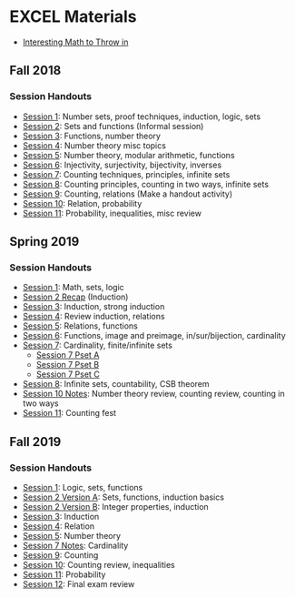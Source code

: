 # EXCEL Materials

- [Interesting Math to Throw in](InterestingMath.md)

## Fall 2018

### Session Handouts

- [Session 1](F18-handouts/1.pdf): Number sets, proof techniques, induction, logic, sets
- [Session 2](F18-handouts/2.pdf): Sets and functions (Informal session)
- [Session 3](F18-handouts/3.pdf): Functions, number theory
- [Session 4](F18-handouts/4.pdf): Number theory misc topics
- [Session 5](F18-handouts/5.pdf): Number theory, modular arithmetic, functions
- [Session 6](F18-handouts/6.pdf): Injectivity, surjectivity, bijectivity, inverses
- [Session 7](F18-handouts/7.pdf): Counting techniques, principles, infinite sets
- [Session 8](F18-handouts/8.pdf): Counting principles, counting in two ways, infinite sets
- [Session 9](F18-handouts/9.pdf): Counting, relations (Make a handout activity)
- [Session 10](F18-handouts/10.pdf): Relation, probability
- [Session 11](F18-handouts/11.pdf): Probability, inequalities, misc review

## Spring 2019

### Session Handouts

- [Session 1](S19-handouts/1.pdf): Math, sets, logic
- [Session 2 Recap](S19-handouts/2-recap.jpg) (Induction)
- [Session 3](S19-handouts/3.pdf): Induction, strong induction
- [Session 4](S19-handouts/4.pdf): Review induction, relations
- [Session 5](S19-handouts/5.pdf): Relations, functions
- [Session 6](S19-handouts/6.pdf): Functions, image and preimage, in/sur/bijection, cardinality
- [Session 7](S19-handouts/7.pdf): Cardinality, finite/infinite sets
  - [Session 7 Pset A](S19-handouts/7-pset-A.pdf)
  - [Session 7 Pset B](S19-handouts/7-pset-B.pdf)
  - [Session 7 Pset C](S19-handouts/7-pset-C.pdf)
- [Session 8](S19-handouts/8.pdf): Infinite sets, countability, CSB theorem
- [Session 10 Notes](S19-handouts/10-notes.pdf): Number theory review, counting review, counting in two ways
- [Session 11](S19-handouts/11.pdf): Counting fest

## Fall 2019

### Session Handouts

- [Session 1](F19-handouts/1.pdf): Logic, sets, functions
- [Session 2 Version A](F19-handouts/2A.pdf): Sets, functions, induction basics
- [Session 2 Version B](F19-handouts/2B.pdf): Integer properties, induction
- [Session 3](F19-handouts/3.pdf): Induction
- [Session 4](F19-handouts/4.pdf): Relation
- [Session 5](F19-handouts/5.pdf): Number theory
- [Session 7 Notes](F19-handouts/7-notes.pdf): Cardinality
- [Session 9](F19-handouts/9.pdf): Counting
- [Session 10](F19-handouts/10.pdf): Counting review, inequalities
- [Session 11](F19-handouts/11.pdf): Probability
- [Session 12](F19-handouts/12.pdf): Final exam review
